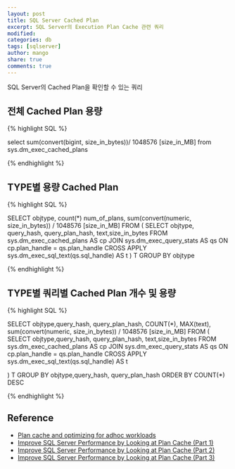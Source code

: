 ```yaml
---
layout: post
title: SQL Server Cached Plan
excerpt: SQL Server의 Execution Plan Cache 관련 쿼리
modified:
categories: db
tags: [sqlserver]
author: mango
share: true
comments: true  
---
```


SQL Server의 Cached Plan을 확인할 수 있는 쿼리


## 전체 Cached Plan 용량

{% highlight SQL %}

select sum(convert(bigint, size_in_bytes))/ 1048576 [size_in_MB]  from sys.dm_exec_cached_plans

{% endhighlight %}

## TYPE별 용량 Cached Plan

{% highlight SQL %}

SELECT objtype, count(*) num_of_plans, sum(convert(numeric, size_in_bytes)) / 1048576 [size_in_MB]
FROM (
     SELECT objtype, query_hash, query_plan_hash, text,size_in_bytes FROM sys.dm_exec_cached_plans AS cp
     JOIN sys.dm_exec_query_stats AS qs ON cp.plan_handle = qs.plan_handle
     CROSS APPLY sys.dm_exec_sql_text(qs.sql_handle) AS t
) T
GROUP BY objtype

{% endhighlight %}

## TYPE별 쿼리별 Cached Plan 개수 및 용량

{% highlight SQL %}

SELECT objtype,query_hash, query_plan_hash, COUNT(*), MAX(text), sum(convert(numeric, size_in_bytes)) / 1048576 [size_in_MB]
FROM (
     SELECT objtype,query_hash, query_plan_hash, text,size_in_bytes FROM sys.dm_exec_cached_plans AS cp
     JOIN sys.dm_exec_query_stats AS qs ON cp.plan_handle = qs.plan_handle
     CROSS APPLY sys.dm_exec_sql_text(qs.sql_handle) AS t

) T
GROUP BY objtype,query_hash, query_plan_hash
ORDER BY COUNT(*) DESC

{% endhighlight %}

## Reference

* [Plan cache and optimizing for adhoc workloads](http://www.sqlskills.com/blogs/kimberly/plan-cache-and-optimizing-for-adhoc-workloads/)
* [Improve SQL Server Performance by Looking at Plan Cache (Part 1)](http://logicalread.solarwinds.com/sql-server-minimize-single-use-plans-tl01/#.VfIgcxGqpBc)
* [Improve SQL Server Performance by Looking at Plan Cache (Part 2)](http://logicalread.solarwinds.com/sql-server-identifying-plans-that-need-tuning-tl01/#.VfJMrRGqpBc)
* [Improve SQL Server Performance by Looking at Plan Cache (Part 3)](http://logicalread.solarwinds.com/sql-server-identify-similar-plans-tl01/#.VfJM5BGqpBc)
